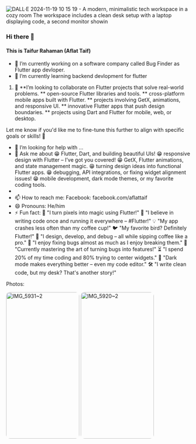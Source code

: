 
![DALL·E 2024-11-19 10 15 19 - A modern, minimalistic tech workspace in a cozy room  The workspace includes a clean desk setup with a laptop displaying code, a second monitor showin](https://github.com/user-attachments/assets/1de729b5-4fc4-4b8f-b93b-9345774849c1)

### Hi there 👋


#### This is Taifur Rahaman (Aflat Taif)


- 🔭 I’m currently working on a software company called Bug Finder as Flutter app devloper.
- 🌱 I’m currently learning backend devlopment for flutter
1. 👯 **I’m looking to collaborate on Flutter projects that solve real-world problems.
**  open-source Flutter libraries and tools.
**  cross-platform mobile apps built with Flutter.
** projects involving GetX, animations, and responsive UI.
** innovative Flutter apps that push design boundaries.
** projects using Dart and Flutter for mobile, web, or desktop.

Let me know if you'd like me to fine-tune this further to align with specific goals or skills! 🚀
- 🤔 I’m looking for help with ...
- 💬 Ask me about
 😁 Flutter, Dart, and building beautiful UIs!
 😁 responsive design with Flutter – I’ve got you covered!
 😁 GetX, Flutter animations, and state management magic.
 😁 turning design ideas into functional Flutter apps.
 😁 debugging, API integrations, or fixing widget alignment issues!
 😁 mobile development, dark mode themes, or my favorite coding tools.
- 
- 📫 How to reach me: Facebook: facebook.com/aflattaif
- 😄 Pronouns: He/him
- ⚡ Fun fact:
🚀 "I turn pixels into magic using Flutter!"
🎯 "I believe in writing code once and running it everywhere – #Flutter!"
💡 "My app crashes less often than my coffee cup!"
🐦 "My favorite bird? Definitely Flutter!"
🎨 "I design, develop, and debug – all while sipping coffee like a pro."
🔧 "I enjoy fixing bugs almost as much as I enjoy breaking them."
🤖 "Currently mastering the art of turning bugs into features!"
⏳ "I spend 20% of my time coding and 80% trying to center widgets."
🌌 "Dark mode makes everything better – even my code editor."
🛠️ "I write clean code, but my desk? That's another story!"


Photos:

<img src="https://github.com/user-attachments/assets/f267eefc-420a-4361-8e9b-ac4d3289f5ef" alt="IMG_5931~2" width="200" height="400" style="border-radius:10px;">
<img src="https://github.com/user-attachments/assets/eef7c81d-31a1-40d9-8ccd-5cca04e995b8" alt="IMG_5920~2" width="200" height="400" style="border-radius:10px;">








